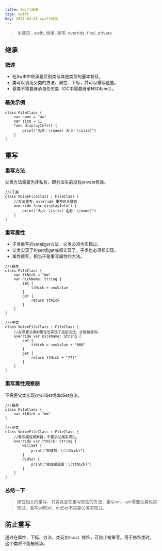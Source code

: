 ```yaml
---
title: Swift继承
tags: Swift
key: 2021-04-01-swift继承
---
```

> 关键词：swift, 继承, 重写, override, final, private

## 继承

### 概述

* 在Swift中继承是区别类与其他类型的基本特征。
* 类可以调用父类的方法、属性、下标，并可以重写这些。
* 基类不需要继承自任何类（OC中需要继承NSObject）。

### 基类示例

```
class FileClass {
    var name = "aa"
    var size = 11
    func displayInfo() {
        print("名称：\(name) 大小：\(size)")
    }
}
```

## 重写

### 重写方法

父类方法需要为非私有，即方法名前没有private修饰。

```
///子类
class VoiceFileClass : FileClass {
    //方法重写，override 重写的关键词
    override func displayInfo() {
        print("大小：\(size) 名称：\(name)")
    }
}
```

### 重写属性

* 子类重写的set或get方法，父类必须也实现过。
* 父类实现了的set或get或都实现了，子类也必须都实现。
* 属性重写，相当于是重写属性的方法。

```
///基类
class FileClass {
    var ttNick = "mm"
    var nickName: String {
        set {
            ttNick = newValue
        }
        get {
            return ttNick
        }
    }
}

///子类
class VoiceFileClass : FileClass {
    //必须要父类的属性也实现了这些方法，才能被重写。
    override var nickName: String {
        set {
            ttNick = newValue + "666"
        }
        get {
            return ttNick + "777"
        }
    }
}
```

### 重写属性观察器

不需要父类实现过willSet或didSet方法。

```
///基类
class FileClass {
    var ttNick = "mm"
}

///子类
class VoiceFileClass : FileClass {
    //重写属性观察器，不要求父类实现过。
    override var ttNick: String {
        willSet {
            print("赋值前：\(ttNick)")
        }
        didSet {
            print("完成赋值后：\(ttNick)")
        }
    }
}
```

### 总结一下

> 属性相关的重写，其实就是在重写属性的方法，重写set、get需要父类也实现过，重写willSet、didSet不需要父类实现过。

## 防止重写

通过在属性、下标、方法、类前加`final `修饰，可防止被重写。用于修饰类时，这个类将不能被继承。
